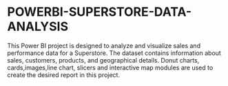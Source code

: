 # POWERBI-SUPERSTORE-DATA-ANALYSIS
This Power BI project is designed to analyze and visualize sales and performance data for a Superstore. The dataset contains information about sales, customers, products, and geographical details.
Donut charts, cards,images,line chart, slicers and interactive map modules are used to create the desired report in this project. 

